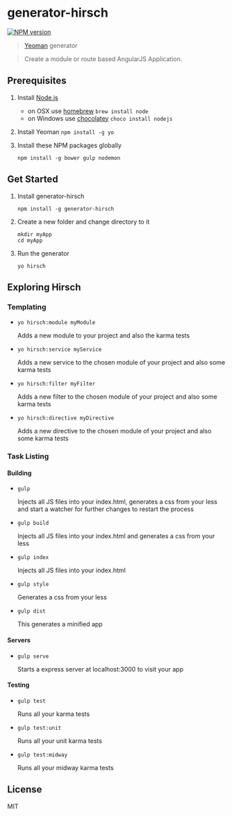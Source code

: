 # generator-hirsch 

[![NPM version](https://img.shields.io/npm/v/generator-hirsch.svg?style=flat)](https://www.npmjs.com/package/generator-hirsch)

> [Yeoman](http://yeoman.io) generator

> Create a module or route based AngularJS Application. 



## Prerequisites
1. Install [Node.js](http://nodejs.org) 
	- on OSX use [homebrew](http://brew.sh) `brew install node`
	- on Windows use [chocolatey](https://chocolatey.org/) `choco install nodejs`
	
2. Install Yeoman `npm install -g yo`

3. Install these NPM packages globally

    ```
    npm install -g bower gulp nodemon        
    ```

## Get Started
1. Install generator-hirsch
    ```
    npm install -g generator-hirsch
    ```

2. Create a new folder and change directory to it
    ```
    mkdir myApp
    cd myApp
    ```

3. Run the generator
    ```
    yo hirsch
    ```
    
## Exploring Hirsch
### Templating
- `yo hirsch:module myModule`
	
	Adds a new module to your project and also the karma tests
	
- `yo hirsch:service myService`
	
	Adds a new service to the chosen module of your project and also some karma tests

- `yo hirsch:filter myFilter`
	
	Adds a new filter to the chosen module of your project and also some karma tests

- `yo hirsch:directive myDirective`
	
	Adds a new directive to the chosen module of your project and also some karma tests

### Task Listing
#### Building
- `gulp`
	
	Injects all JS files into your index.html, generates a css from your less and start a watcher for further changes to restart the process
	
- `gulp build`
	
	Injects all JS files into your index.html and generates a css from your less
	
- `gulp index`
	
	Injects all JS files into your index.html
	
- `gulp style`
	
	Generates a css from your less
	
- `gulp dist`
	
	This generates a minified app
	
		
#### Servers
- `gulp serve`
	
	Starts a express server at localhost:3000 to visit your app

#### Testing
- `gulp test`
	
	Runs all your karma tests
	
- `gulp test:unit`
	
	Runs all your unit karma tests
	    
- `gulp test:midway`
	
	Runs all your midway karma tests

## License

MIT
